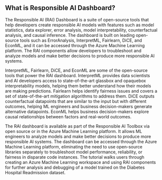 ## What is Responsible AI Dashboard?

The Responsible AI (RAI) Dashboard is a suite of open-source tools that help developers create responsible AI models with features such as model statistics, data explorer, error analysis, model interpretability, counterfactual analysis, and causal inference. The dashboard is built on leading open-source tools such as ErrorAnalysis, InterpretML, Fairlearn, DiCE, and EconML, and it can be accessed through the Azure Machine Learning platform. The RAI components allow developers to troubleshoot and analyze models and make better decisions to produce more responsible AI systems.

InterpretML, Fairlearn, DiCE, and EconML are some of the open-source tools that power the RAI dashboard. InterpretML provides data scientists and AI developers access to state-of-the-art glassbox and opaquebox interpretability models, helping them better understand how their models are making predictions. Fairlearn helps identify fairness issues and covers a set of state-of-the-art mitigation algorithms to address them. DiCE outputs counterfactual datapoints that are similar to the input but with different outcomes, helping ML engineers and business decision-makers generate alternative datapoints. EconML helps business decision-makers explore causal relationships between factors and real-world outcomes.

The RAI dashboard is available as part of the Responsible AI Toolbox via open source or in the Azure Machine Learning platform. It allows ML engineers to analyze models and make better decisions to produce more responsible AI systems. The dashboard can be accessed through the Azure Machine Learning platform, eliminating the need to use open-source libraries separately to troubleshoot model performance, reliability, or fairness in disparate code instances. The tutorial walks users through creating an Azure Machine Learning workspace and using RAI components for further analysis and debugging of a model trained on the Diabetes Hospital Readmission dataset.
